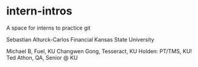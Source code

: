 
# intern-intros
A space for interns to practice git

Sebastian Alturck-Carlos
Financial
Kansas State University

Michael B, Fuel, KU
Changwen Gong, Tesseract, KU
Holden: PT/TMS, KU!
Ted Athon, QA, Senior @ KU

